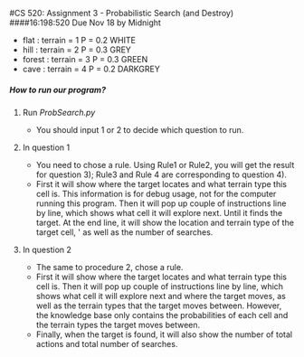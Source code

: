 #CS 520: Assignment 3 - Probabilistic Search (and Destroy) 
####16:198:520 Due Nov 18 by Midnight
* flat     : terrain = 1  P = 0.2  WHITE    
* hill     : terrain = 2  P = 0.3  GREY
* forest   : terrain = 3  P = 0.3  GREEN
* cave     : terrain = 4  P = 0.2  DARKGREY

##### How to run our program?
1. Run *ProbSearch.py*  
    * You should input 1 or 2 to decide which question to run.

2. In question 1
    * You need to chose a rule. Using Rule1 or Rule2, you will get the result for question 3);
Rule3 and Rule 4 are corresponding to question 4).
    * First it will show where the target locates and what terrain type this cell is. 
 This information is for debug usage, not for the computer running this program. Then it will pop up couple of instructions line by line, which shows what cell it will explore next. 
 Until it finds the target. At the end line, it will show the location and terrain type of the target cell, '
 as well as the number of searches.
3. In question 2
    * The same to procedure 2, chose a rule.
    * First it will show where the target locates and what terrain type this cell is. 
    Then it will pop up couple of instructions line by line, which shows what cell it will explore next and
    where the target moves, as well as the terrain types that the target moves between.
    However, the knowledge base only contains the probabilities of each cell and 
    the terrain types the target moves between.
    * Finally, when the target is found, it will also show the number of total actions
    and total number of searches.
    

